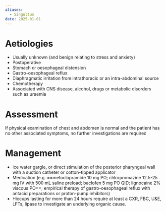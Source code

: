 ```yaml
---
aliases:
  - Singultus
date: 2025-01-01
---
```

# Aetiologies
- Usually unknown (and benign relating to stress and anxiety)
- Postoperative
- Stomach or oesophageal distension
- Gastro-oesophageal reflux
- Diaphragmatic irritation from intrathoracic or an intra-abdominal source
- Chemotherapy
- Associated with CNS disease, alcohol, drugs or metabolic disorders such as uraemia
# Assessment
If physical examination of chest and abdomen is normal and the patient has no other associated symptoms, no further investigations are required
# Management
- Ice water gargle, or direct stimulation of the posterior pharyngeal wall with a suction catheter or cotton-tipped applicator
- Medication (e.g. ==metoclopramide 10 mg PO; chlorpromazine 12.5-25 mg IV with 500 mL saline preload; baclofen 5 mg PO QID; lignocaine 2% viscous PO==; empirical therapy of gastro-oesophageal reflux with antacid preparations or proton-pump inhibitors)
- Hiccups lasting for more than 24 hours require at least a CXR, FBC, U&E, LFTs, lipase to investigate an underlying organic cause.